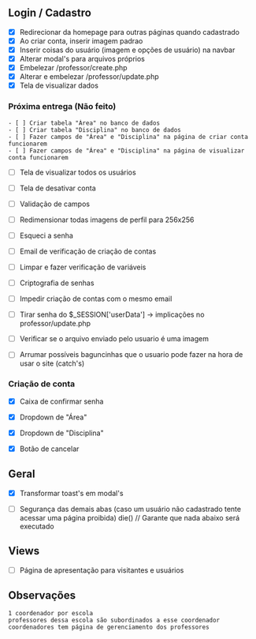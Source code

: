 ## Login / Cadastro
- [X] Redirecionar da homepage para outras páginas quando cadastrado
- [X] Ao criar conta, inserir imagem padrao
- [X] Inserir coisas do usuário (imagem e opções de usuário) na navbar
- [X] Alterar modal's para arquivos próprios
- [X] Embelezar /professor/create.php
- [X] Alterar e embelezar /professor/update.php
- [X] Tela de visualizar dados

### Próxima entrega (Não feito)
	- [ ] Criar tabela "Área" no banco de dados
	- [ ] Criar tabela "Disciplina" no banco de dados
	- [ ] Fazer campos de "Área" e "Disciplina" na página de criar conta funcionarem
	- [ ] Fazer campos de "Área" e "Disciplina" na página de visualizar conta funcionarem

- [ ] Tela de visualizar todos os usuários
- [ ] Tela de desativar conta
- [ ] Validação de campos 
- [ ] Redimensionar todas imagens de perfil para 256x256
- [ ] Esqueci a senha
- [ ] Email de verificação de criação de contas
- [ ] Limpar e fazer verificação de variáveis
- [ ] Criptografia de senhas
- [ ] Impedir criação de contas com o mesmo email
- [ ] Tirar senha do $_SESSION['userData'] -> implicações no professor/update.php
- [ ] Verificar se o arquivo enviado pelo usuario é uma imagem
- [ ] Arrumar possíveis baguncinhas que o usuario pode fazer na hora de usar o site (catch's)


### Criação de conta
- [X] Caixa de confirmar senha
- [X] Dropdown de "Área"
- [X] Dropdown de "Disciplina"
- [X] Botão de cancelar


## Geral
- [X] Transformar toast's em modal's
- [ ] Segurança das demais abas (caso um usuário não cadastrado tente acessar uma página proibida)
die() // Garante que nada abaixo será executado


## Views
- [ ] Página de apresentação para visitantes e usuários

## Observações
	1 coordenador por escola
	professores dessa escola são subordinados a esse coordenador
	coordenadores tem página de gerenciamento dos professores                                               
